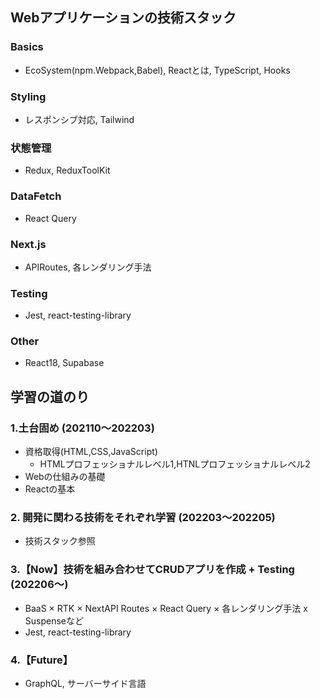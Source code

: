 ## Webアプリケーションの技術スタック

### Basics
- EcoSystem(npm.Webpack,Babel), Reactとは, TypeScript‬, Hooks
### Styling
- ‪レスポンシブ対応, Tailwind 
### 状態管理
- Redux, ReduxToolKit
### DataFetch
- React Query
### Next.js
- APIRoutes, 各レンダリング手法
### Testing
- Jest, react-testing-library
### Other
- React18, Supabase

## 学習の道のり

### 1.土台固め (202110〜202203) 
- 資格取得(HTML,CSS,JavaScript)
  - HTMLプロフェッショナルレベル1,HTNLプロフェッショナルレベル2  
- Webの仕組みの基礎 
- Reactの基本

### 2. 開発に関わる技術をそれぞれ学習 (202203〜202205)
- 技術スタック参照

### 3.【Now】技術を組み合わせてCRUDアプリを作成 + Testing (202206〜) 
- BaaS × RTK × NextAPI Routes ×  React Query × 各レンダリング手法  x  Suspenseなど
- Jest, react-testing-library

### 4.【Future】
- GraphQL, サーバーサイド言語

